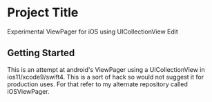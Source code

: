 # Project Title
Experimental ViewPager for iOS using UICollectionView Edit

## Getting Started
This is an attempt at android's ViewPager using a UICollectionView in ios11/xcode9/swift4.
This is a sort of hack so would not suggest it for production uses. For that refer to my alternate repository called iOSViewPager.

